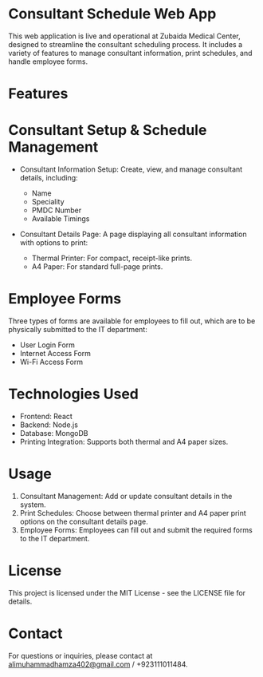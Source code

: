 # Consultant Schedule Web App

This web application is live and operational at Zubaida Medical Center, designed to streamline the consultant scheduling process. It includes a variety of features to manage consultant information, print schedules, and handle employee forms.

# Features

# Consultant Setup & Schedule Management

- Consultant Information Setup: Create, view, and manage consultant details, including:

  - Name
  - Speciality
  - PMDC Number
  - Available Timings

- Consultant Details Page: A page displaying all consultant information with options to print:
  - Thermal Printer: For compact, receipt-like prints.
  - A4 Paper: For standard full-page prints.

# Employee Forms

Three types of forms are available for employees to fill out, which are to be physically submitted to the IT department:

- User Login Form
- Internet Access Form
- Wi-Fi Access Form

# Technologies Used

- Frontend: React
- Backend: Node.js
- Database: MongoDB
- Printing Integration: Supports both thermal and A4 paper sizes.

# Usage

1. Consultant Management: Add or update consultant details in the system.
2. Print Schedules: Choose between thermal printer and A4 paper print options on the consultant details page.
3. Employee Forms: Employees can fill out and submit the required forms to the IT department.

# License

This project is licensed under the MIT License - see the LICENSE file for details.

# Contact

For questions or inquiries, please contact at alimuhammadhamza402@gmail.com / +923111011484.
